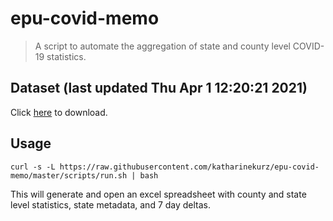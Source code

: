 # epu-covid-memo

> A script to automate the aggregation of state and county level COVID-19 statistics.

<!-- tmpl start -->

## Dataset (last updated Thu Apr  1 12:20:21 2021)

Click [here](https://covid-artifacts.s3.amazonaws.com/records/2021-4-1-122020-covid_artifact.xls) to download.

<!-- tmpl end -->

## Usage

```
curl -s -L https://raw.githubusercontent.com/katharinekurz/epu-covid-memo/master/scripts/run.sh | bash
```

This will generate and open an excel spreadsheet with county and state level statistics, state metadata, and 7 day deltas.
